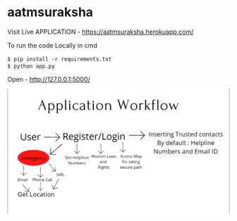 # aatmsuraksha

Visit Live APPLICATION - https://aatmsuraksha.herokuapp.com/

To run the code Locally in cmd
```
$ pip install -r requirements.txt 
$ python app.py
```
Open - http://127.0.0.1:5000/

<p>
  <img src = "/Screenshot (226).png"  />
</p>
